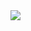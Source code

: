 <img align="left" src="https://github-readme-stats.vercel.app/api?username=panduwijaya&theme=dark&show_icons=true"> 
